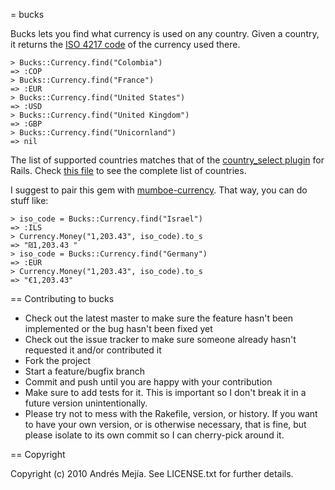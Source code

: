 = bucks

Bucks lets you find what currency is used on any country. Given a country, it returns the [ISO 4217 code](http://www.xe.com/iso4217.php) of the currency used there.

    > Bucks::Currency.find("Colombia")
    => :COP
    > Bucks::Currency.find("France")
    => :EUR 
    > Bucks::Currency.find("United States")
    => :USD
    > Bucks::Currency.find("United Kingdom")
    => :GBP    
    > Bucks::Currency.find("Unicornland")
    => nil     

The list of supported countries matches that of the [country_select plugin](https://github.com/rails/country_select) for Rails. Check [this file](https://github.com/andmej/bucks/blob/master/lib/bucks/currency.rb) to see the complete list of countries.

I suggest to pair this gem with [mumboe-currency](https://github.com/mumboe/currency). That way, you can do stuff like:

    > iso_code = Bucks::Currency.find("Israel")
    => :ILS 
    > Currency.Money("1,203.43", iso_code).to_s
    => "₪1,203.43 "
    > iso_code = Bucks::Currency.find("Germany")
    => :EUR
    > Currency.Money("1,203.43", iso_code).to_s    
    => "€1,203.43"

== Contributing to bucks
 
* Check out the latest master to make sure the feature hasn't been implemented or the bug hasn't been fixed yet
* Check out the issue tracker to make sure someone already hasn't requested it and/or contributed it
* Fork the project
* Start a feature/bugfix branch
* Commit and push until you are happy with your contribution
* Make sure to add tests for it. This is important so I don't break it in a future version unintentionally.
* Please try not to mess with the Rakefile, version, or history. If you want to have your own version, or is otherwise necessary, that is fine, but please isolate to its own commit so I can cherry-pick around it.

== Copyright

Copyright (c) 2010 Andrés Mejía. See LICENSE.txt for
further details.

